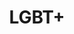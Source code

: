 ---
title: LGBT+
description: Lesbian, Gay, Bisexual, Trangender & more
image:

# Badge style
style:
    background: "#FFC0CB"
    color: "#fff"
---